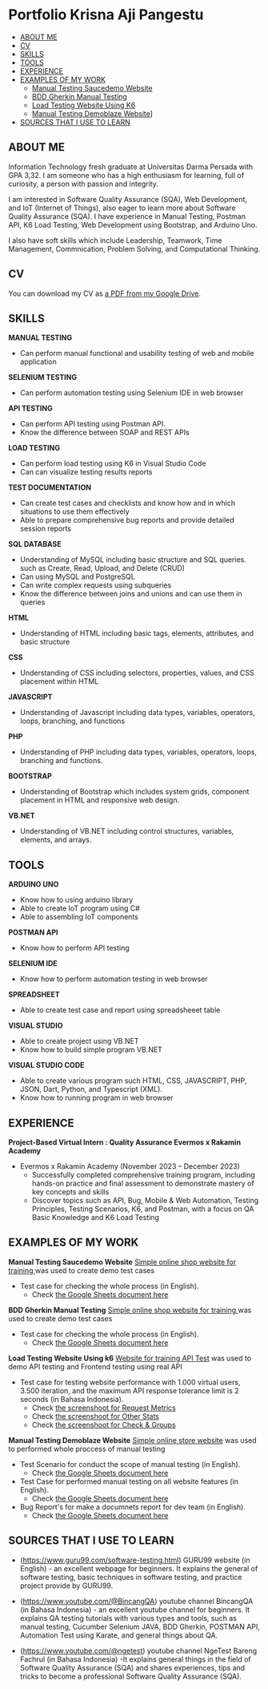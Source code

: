# Portfolio Krisna Aji Pangestu
- [ABOUT ME](#about-me)
- [CV](#cV)
- [SKILLS](#skills)
- [TOOLS](#tools)
- [EXPERIENCE](#experience)
- [EXAMPLES OF MY WORK](#examples-of-my-work)
  * [Manual Testing Saucedemo Website](#manual-testing-saucedemo-website)
  * [BDD Gherkin Manual Testing](#bdd-gherkin-manual-testing)
  * [Load Testing Website Using K6](#load-testing-website-using-k6)
  * [Manual Testing Demoblaze Website](#manual-testing-demoblaze-website)]
- [SOURCES THAT I USE TO LEARN](#sources-that-i-use-to-learn)

## ABOUT ME

Information Technology fresh graduate at Universitas Darma Persada with GPA 3,32. I am someone who has a high enthusiasm for learning, full of curiosity, a person with passion and integrity. 

I am interested in Software Quality Assurance (SQA), Web Development, and IoT (Internet of Things), also eager to learn more about Software Quality Assurance (SQA). I have experience in Manual Testing, Postman API, K6 Load Testing, Web Development using Bootstrap, and Arduino Uno. 

I also have soft skills which include Leadership, Teamwork, Time Management, Commnication, Problem Solving, and Computational Thinking.

## CV
You can download my CV as [a PDF from my Google Drive](https://drive.google.com/file/d/1V24M7Npi3h_1JTRRGX0Ub4HR-N2E9IjO/view?usp=sharing).

## SKILLS

__MANUAL TESTING__
  * Can perform manual functional and usability testing of web and mobile application
  
__SELENIUM TESTING__
  * Can perform automation testing using Selenium IDE in web browser
  
__API TESTING__
  * Can perform API testing using Postman API.
  * Know the difference between SOAP and REST APIs
    
__LOAD TESTING__
  * Can perform load testing using K6 in Visual Studio Code
  * Can can visualize testing results reports

__TEST DOCUMENTATION__
  * Can create test cases and checklists and know how and in which situations to use them effectively
  * Able to prepare comprehensive bug reports and provide detailed session reports
    
__SQL DATABASE__
  * Understanding of MySQL including basic structure and SQL queries. such as Create, Read, Upload, and Delete (CRUD)
  * Can using MySQL and PostgreSQL
  * Can write complex requests using subqueries
  * Know the difference between joins and unions and can use them in queries

__HTML__
  * Understanding of HTML including basic tags, elements, attributes, and basic structure
    
__CSS__
  * Understanding of CSS including selectors, properties, values, and CSS placement within HTML
    
__JAVASCRIPT__
  * Understanding of Javascript including data types, variables, operators, loops, branching, and functions
    
__PHP__
  * Understanding of PHP including data types, variables, operators, loops, branching and functions.
     
__BOOTSTRAP__
  * Understanding of Bootstrap which includes system grids, component placement in HTML and responsive web design.

__VB.NET__
  * Understanding of VB.NET including control structures, variables, elements, and arrays.


## TOOLS

__ARDUINO UNO__
* Know how to using arduino library
* Able to create IoT program using C#
* Able to assembling IoT components
  
__POSTMAN API__
* Know how to perform API testing
  
__SELENIUM IDE__
* Know how to perform automation testing in web browser
  
__SPREADSHEET__
* Able to create test case and report using spreadsheeet table
  
__VISUAL STUDIO__
* Able to create project using VB.NET
* Know how to build simple program VB.NET
  
__VISUAL STUDIO CODE__
* Able to create various program such HTML, CSS, JAVASCRIPT, PHP, JSON, Dart, Python, and Typescript (XML).
* Know how to running program in web browser


## EXPERIENCE

__Project-Based Virtual Intern : Quality Assurance Evermos x Rakamin Academy__
- Evermos x Rakamin Academy (November 2023 – December 2023)
  * Successfully completed comprehensive training program, including hands-on practice and final assessment to demonstrate mastery of key concepts and skills
  * Discover topics such as API, Bug, Mobile & Web Automation, Testing Principles, Testing Scenarios, K6, and Postman, with a focus on QA Basic Knowledge and K6 Load Testing


## EXAMPLES OF MY WORK

__Manual Testing Saucedemo Website__
[Simple online shop website for training ](https://www.saucedemo.com/) was used to create demo test cases
  - Test case for checking the whole process (in English).
    * Check [the Google Sheets document here](https://docs.google.com/spreadsheets/d/1U_oMjfvWJE6Q35Erlvo5RjUh1NluxD-XtCMNWn1MDEs/edit?usp=sharing)
  

__BDD Gherkin Manual Testing__
[Simple online shop website for training ](https://www.saucedemo.com/) was used to create demo test cases
  - Test case for checking the whole process (in English).
    * Check [the Google Sheets document here](https://docs.google.com/spreadsheets/d/1V_YOhWrXImRHsqdZymtWkPccHawiOzJyQ0ZoSOXrhws/edit?usp=sharing)


__Load Testing Website Using k6__
[Website for training API Test](https://reqres.in) was used to demo API testing and Frontend testing using real API
- Test case for testing website performance with 1.000 virtual users, 3.500 iteration, and the maximum API response tolerance limit is 2 seconds (in Bahasa Indonesia).
  * Check [the screenshoot for Request Metrics](https://drive.google.com/file/d/1W7_dPWx9wctaG-s01db5DK8ZPZyKTeo3/view?usp=drive_link)
  * Check [the screenshoot for Other Stats](https://drive.google.com/file/d/1mLNvda1R40S55z3vNSCdiGWJOKwnsC1J/view?usp=sharing)
  * Check [the screenshoot for Check & Groups](https://drive.google.com/file/d/1dqVDST61Mc0JcCeKGTG53GGk2qvOG-em/view?usp=sharing)

__Manual Testing Demoblaze Website__
[Simple online store website](https://www.demoblaze.com/index.html) was used to performed whole proccess of manual testing
- Test Scenario for conduct the scope of manual testing (in English).
    * Check [the Google Sheets document here](link)
- Test Case for performed manual testing on all website features (in English).
    * Check [the Google Sheets document here](link)
- Bug Report's for make a documnets report for dev team (in English).
    * Check [the Google Sheets document here](link)

## SOURCES THAT I USE TO LEARN
- (https://www.guru99.com/software-testing.html) GURU99 website (in English) - an excellent webpage for beginners. It explains the general of software testing, basic techniques in software testing, and practice project provide by GURU99.

- (https://www.youtube.com/@BincangQA) youtube channel BincangQA (in Bahasa Indonesia) - an excellent youtube channel for beginners. It explains QA testing tutorials with various types and tools, such as manual testing, Cucumber Selenium JAVA, BDD Gherkin, POSTMAN API, Automation Test using Karate, and general things about QA.

- (https://www.youtube.com/@ngetest) youtube channel NgeTest Bareng Fachrul (in Bahasa Indonesia) -It explains general things in the field of Software Quality Assurance (SQA) and shares experiences, tips and tricks to become a professional Software Quality Assurance (SQA).
